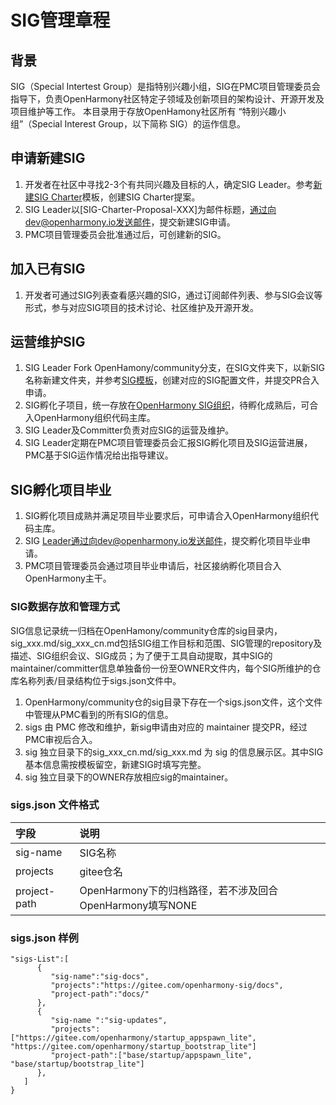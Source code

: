 # SIG管理章程
## 背景
SIG（Special Intertest Group）是指特别兴趣小组，SIG在PMC项目管理委员会指导下，负责OpenHarmony社区特定子领域及创新项目的架构设计、开源开发及项目维护等工作。
本目录用于存放OpenHamony社区所有 “特别兴趣小组”（Special Interest Group，以下简称 SIG）的运作信息。

## 申请新建SIG
1. 开发者在社区中寻找2-3个有共同兴趣及目标的人，确定SIG Leader。参考[新建SIG Charter](sig-template/sig-charter-template_cn.md)模板，创建SIG Charter提案。
2. SIG Leader以[SIG-Charter-Proposal-XXX]为邮件标题，通过向dev@openharmony.io发送邮件，提交新建SIG申请。
3. PMC项目管理委员会批准通过后，可创建新的SIG。

## 加入已有SIG
1. 开发者可通过SIG列表查看感兴趣的SIG，通过订阅邮件列表、参与SIG会议等形式，参与对应SIG项目的技术讨论、社区维护及开源开发。

## 运营维护SIG
1. SIG Leader Fork OpenHamony/community分支，在SIG文件夹下，以新SIG名称新建文件夹，并参考[SIG模板](sig-template/)，创建对应的SIG配置文件，并提交PR合入申请。
2. SIG孵化子项目，统一存放在[OpenHarmony SIG组织](https://gitee.com/openharmony-sig)，待孵化成熟后，可合入OpenHarmony组织代码主库。
3. SIG Leader及Committer负责对应SIG的运营及维护。
4. SIG Leader定期在PMC项目管理委员会汇报SIG孵化项目及SIG运营进展，PMC基于SIG运作情况给出指导建议。

## SIG孵化项目毕业
1. SIG孵化项目成熟并满足项目毕业要求后，可申请合入OpenHarmony组织代码主库。
2. SIG Leader通过向dev@openharmony.io发送邮件，提交孵化项目毕业申请。
3. PMC项目管理委员会通过项目毕业申请后，社区接纳孵化项目合入OpenHarmony主干。

### SIG数据存放和管理方式
SIG信息记录统一归档在OpenHamony/community仓库的sig目录内，sig_xxx.md/sig_xxx_cn.md包括SIG组工作目标和范围、SIG管理的repository及描述、SIG组织会议、SIG成员；为了便于工具自动提取，其中SIG的maintainer/committer信息单独备份一份至OWNER文件内，每个SIG所维护的仓库名称列表/目录结构位于sigs.json文件中。
1. OpenHarmony/community仓的sig目录下存在一个sigs.json文件，这个文件中管理从PMC看到的所有SIG的信息。
2. sigs 由 PMC 修改和维护，新sig申请由对应的 maintainer 提交PR，经过PMC审视后合入。
3. sig 独立目录下的sig_xxx_cn.md/sig_xxx.md 为 sig 的信息展示区。其中SIG基本信息需按模板留空，新建SIG时填写完整。
4. sig 独立目录下的OWNER存放相应sig的maintainer。


###  sigs.json 文件格式
| 字段 | 说明 |
|:---|:---|
|  sig-name | SIG名称 |
|  projects| gitee仓名 |
|  project-path | OpenHarmony下的归档路径，若不涉及回合OpenHarmony填写NONE |

### sigs.json 样例
```
"sigs-List":[
      {
         "sig-name":"sig-docs",
         "projects":"https://gitee.com/openharmony-sig/docs",
         "project-path":"docs/"
      },
      {
         "sig-name ":"sig-updates",
         "projects":["https://gitee.com/openharmony/startup_appspawn_lite", "https://gitee.com/openharmony/startup_bootstrap_lite"]
         "project-path":["base/startup/appspawn_lite", "base/startup/bootstrap_lite"]
      },
   ]
}
```
